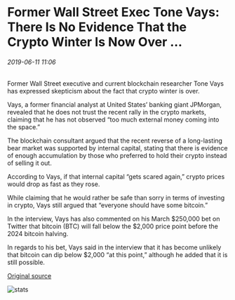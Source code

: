 # Former Wall Street Exec Tone Vays: There Is No Evidence That the Crypto Winter Is Now Over ...

###### 2019-06-11 11:06

Former Wall Street executive and current blockchain researcher Tone Vays has expressed skepticism about the fact that crypto winter is over.

Vays, a former financial analyst at United States’ banking giant JPMorgan, revealed that he does not trust the recent rally in the crypto markets, claiming that he has not observed “too much external money coming into the space.”

The blockchain consultant argued that the recent reverse of a long-lasting bear market was supported by internal capital, stating that there is evidence of enough accumulation by those who preferred to hold their crypto instead of selling it out.

According to Vays, if that internal capital “gets scared again,” crypto prices would drop as fast as they rose.

While claiming that he would rather be safe than sorry in terms of investing in crypto, Vays still argued that “everyone should have some bitcoin.”

In the interview, Vays has also commented on his March $250,000 bet on Twitter that bitcoin (BTC) will fall below the $2,000 price point before the 2024 bitcoin halving.

In regards to his bet, Vays said in the interview that it has become unlikely that bitcoin can dip below $2,000 “at this point,” although he added that it is still possible.

[Original source](https://cointelegraph.com/news/former-wall-street-exec-tone-vays-there-is-no-evidence-that-the-crypto-winter-is-now-over)

![stats](https://c.statcounter.com/11760860/0/a89fa40b/1/ "stats")